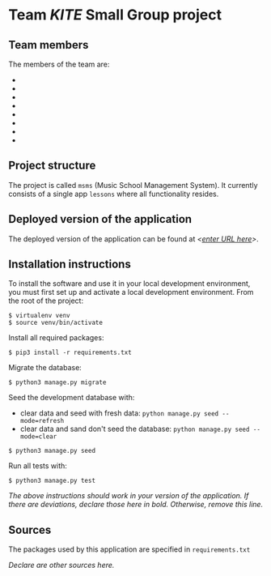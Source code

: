 # Team *KITE* Small Group project

## Team members
The members of the team are:
- *<Alexandru Godoroja>*
- *<Tanish Kejriwal>*
- *<Timi Disu>*
- *<Dylan Barker>*
- *<Joshua Bebbington>*
- *<Muhammad Jawad>*
- *<Saurav Miah>*
- *<Tejveer Nag>*


## Project structure
The project is called `msms` (Music School Management System).  It currently consists of a single app `lessons` where all functionality resides.

## Deployed version of the application
The deployed version of the application can be found at *<[enter URL here](URL)>*.

## Installation instructions
To install the software and use it in your local development environment, you must first set up and activate a local development environment.  From the root of the project:

```
$ virtualenv venv
$ source venv/bin/activate
```

Install all required packages:

```
$ pip3 install -r requirements.txt
```

Migrate the database:

```
$ python3 manage.py migrate
```

Seed the development database with:
  - clear data and seed with fresh data: 
  ```python manage.py seed --mode=refresh```
  - clear data and sand don't seed the database: 
  ```python manage.py seed --mode=clear```

```
$ python3 manage.py seed
```

Run all tests with:
```
$ python3 manage.py test
```

*The above instructions should work in your version of the application.  If there are deviations, declare those here in bold.  Otherwise, remove this line.*

## Sources
The packages used by this application are specified in `requirements.txt`

*Declare are other sources here.*
